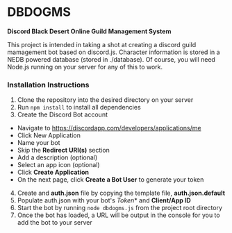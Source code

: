 # DBDOGMS
**Discord Black Desert Online Guild Management System**

This project is intended in taking a shot at creating a discord guild mamagement bot based on discord.js. Character information is stored in a NEDB powered database (stored in ./database). Of course, you will need Node.js running on your server for any of this to work.

### Installation Instructions
1. Clone the repository into the desired directory on your server
2. Run `npm install` to install all dependencies
3. Create the Discord Bot account
 * Navigate to https://discordapp.com/developers/applications/me
 * Click New Application
 * Name your bot
 * Skip the __Redirect URI(s)__ section
 * Add a description (optional)
 * Select an app icon (optional)
 * Click __Create Application__
 * On the next page, click __Create a Bot User__ to generate your token
4. Create and **auth.json** file by copying the template file, **auth.json.default**
5. Populate auth.json with your bot's *Token** and **Client/App ID**
6. Start the bot by running `node dbdogms.js` from the project root directory
7. Once the bot has loaded, a URL will be output in the console for you to add the bot to your server
